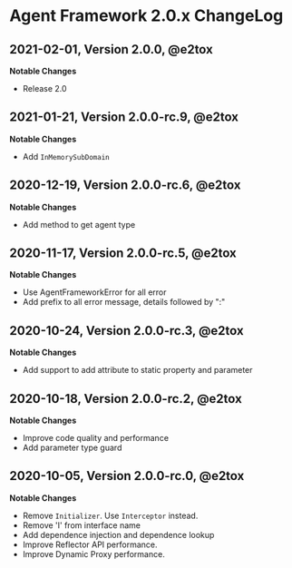 # Agent Framework 2.0.x ChangeLog

## 2021-02-01, Version 2.0.0, @e2tox

**Notable Changes**

-   Release 2.0

## 2021-01-21, Version 2.0.0-rc.9, @e2tox

**Notable Changes**

-   Add `InMemorySubDomain`

## 2020-12-19, Version 2.0.0-rc.6, @e2tox

**Notable Changes**

-   Add method to get agent type

## 2020-11-17, Version 2.0.0-rc.5, @e2tox

**Notable Changes**

-   Use AgentFrameworkError for all error
-   Add prefix to all error message, details followed by ":"

## 2020-10-24, Version 2.0.0-rc.3, @e2tox

**Notable Changes**

-   Add support to add attribute to static property and parameter

## 2020-10-18, Version 2.0.0-rc.2, @e2tox

**Notable Changes**

-   Improve code quality and performance
-   Add parameter type guard

## 2020-10-05, Version 2.0.0-rc.0, @e2tox

**Notable Changes**

-   Remove `Initializer`. Use `Interceptor` instead.
-   Remove 'I' from interface name
-   Add dependence injection and dependence lookup
-   Improve Reflector API performance.
-   Improve Dynamic Proxy performance.
